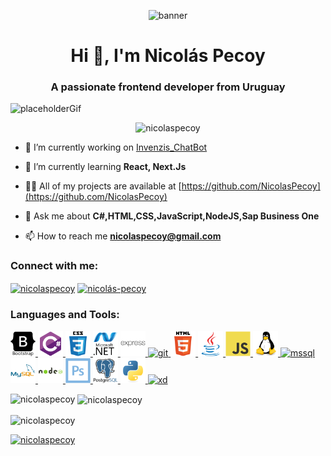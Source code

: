 <p align="center"><img src="https://static.vecteezy.com/system/resources/previews/000/677/302/original/abstract-technology-banner-background.jpg" alt="banner" /</p>
<h1 align="center">Hi 👋, I'm Nicolás Pecoy</h1>
<h3 align="center">A passionate frontend developer from Uruguay</h3>
<p> <img src="https://komarev.com/ghpvc/?username=nicolaspecoy&label=Profile%20views&color=0e75b6&style=flat" alt="placeholderGif" /> </p>
<p align="center"><img src="https://media0.giphy.com/media/v1.Y2lkPTc5MGI3NjExNzJkZTgwYTA0YzhjOTYwODVkOWYzNGExODU2NDZjYmYyODMzNDM0MSZjdD1n/qgQUggAC3Pfv687qPC/giphy.gif" alt="nicolaspecoy" /</p>

- 🔭 I’m currently working on [Invenzis_ChatBot](https://github.com/NicolasPecoy/Invenzis-Chat)

- 🌱 I’m currently learning **React, Next.Js**

- 👨‍💻 All of my projects are available at [https://github.com/NicolasPecoy](https://github.com/NicolasPecoy)

- 💬 Ask me about **C#,HTML,CSS,JavaScript,NodeJS,Sap Business One**

- 📫 How to reach me **nicolaspecoy@gmail.com**

<h3 align="left">Connect with me:</h3>
<p align="left">
<a href="https://twitter.com/nicolaspecoy" target="blank"><img align="center" src="https://raw.githubusercontent.com/rahuldkjain/github-profile-readme-generator/master/src/images/icons/Social/twitter.svg" alt="nicolaspecoy" height="30" width="40" /></a>
<a href="https://linkedin.com/in/nicolás-pecoy" target="blank"><img align="center" src="https://raw.githubusercontent.com/rahuldkjain/github-profile-readme-generator/master/src/images/icons/Social/linked-in-alt.svg" alt="nicolás-pecoy" height="30" width="40" /></a>
</p>

<h3 align="left">Languages and Tools:</h3>
<p align="left"> <a href="https://getbootstrap.com" target="_blank" rel="noreferrer"> <img src="https://raw.githubusercontent.com/devicons/devicon/master/icons/bootstrap/bootstrap-plain-wordmark.svg" alt="bootstrap" width="40" height="40"/> </a> <a href="https://www.w3schools.com/cs/" target="_blank" rel="noreferrer"> <img src="https://raw.githubusercontent.com/devicons/devicon/master/icons/csharp/csharp-original.svg" alt="csharp" width="40" height="40"/> </a> <a href="https://www.w3schools.com/css/" target="_blank" rel="noreferrer"> <img src="https://raw.githubusercontent.com/devicons/devicon/master/icons/css3/css3-original-wordmark.svg" alt="css3" width="40" height="40"/> </a> <a href="https://dotnet.microsoft.com/" target="_blank" rel="noreferrer"> <img src="https://raw.githubusercontent.com/devicons/devicon/master/icons/dot-net/dot-net-original-wordmark.svg" alt="dotnet" width="40" height="40"/> </a> <a href="https://expressjs.com" target="_blank" rel="noreferrer"> <img src="https://raw.githubusercontent.com/devicons/devicon/master/icons/express/express-original-wordmark.svg" alt="express" width="40" height="40"/> </a> <a href="https://git-scm.com/" target="_blank" rel="noreferrer"> <img src="https://www.vectorlogo.zone/logos/git-scm/git-scm-icon.svg" alt="git" width="40" height="40"/> </a> <a href="https://www.w3.org/html/" target="_blank" rel="noreferrer"> <img src="https://raw.githubusercontent.com/devicons/devicon/master/icons/html5/html5-original-wordmark.svg" alt="html5" width="40" height="40"/> </a> <a href="https://www.java.com" target="_blank" rel="noreferrer"> <img src="https://raw.githubusercontent.com/devicons/devicon/master/icons/java/java-original.svg" alt="java" width="40" height="40"/> </a> <a href="https://developer.mozilla.org/en-US/docs/Web/JavaScript" target="_blank" rel="noreferrer"> <img src="https://raw.githubusercontent.com/devicons/devicon/master/icons/javascript/javascript-original.svg" alt="javascript" width="40" height="40"/> </a> <a href="https://www.linux.org/" target="_blank" rel="noreferrer"> <img src="https://raw.githubusercontent.com/devicons/devicon/master/icons/linux/linux-original.svg" alt="linux" width="40" height="40"/> </a> <a href="https://www.microsoft.com/en-us/sql-server" target="_blank" rel="noreferrer"> <img src="https://www.svgrepo.com/show/303229/microsoft-sql-server-logo.svg" alt="mssql" width="40" height="40"/> </a> <a href="https://www.mysql.com/" target="_blank" rel="noreferrer"> <img src="https://raw.githubusercontent.com/devicons/devicon/master/icons/mysql/mysql-original-wordmark.svg" alt="mysql" width="40" height="40"/> </a> <a href="https://nodejs.org" target="_blank" rel="noreferrer"> <img src="https://raw.githubusercontent.com/devicons/devicon/master/icons/nodejs/nodejs-original-wordmark.svg" alt="nodejs" width="40" height="40"/> </a> <a href="https://www.photoshop.com/en" target="_blank" rel="noreferrer"> <img src="https://raw.githubusercontent.com/devicons/devicon/master/icons/photoshop/photoshop-line.svg" alt="photoshop" width="40" height="40"/> </a> <a href="https://www.postgresql.org" target="_blank" rel="noreferrer"> <img src="https://raw.githubusercontent.com/devicons/devicon/master/icons/postgresql/postgresql-original-wordmark.svg" alt="postgresql" width="40" height="40"/> </a> <a href="https://www.python.org" target="_blank" rel="noreferrer"> <img src="https://raw.githubusercontent.com/devicons/devicon/master/icons/python/python-original.svg" alt="python" width="40" height="40"/> </a> <a href="https://www.adobe.com/products/xd.html" target="_blank" rel="noreferrer"> <img src="https://cdn.worldvectorlogo.com/logos/adobe-xd.svg" alt="xd" width="40" height="40"/> </a> </p>



<p><img align="left" src="https://github-readme-stats.vercel.app/api/top-langs?username=nicolaspecoy&show_icons=true&locale=en&layout=compact" alt="nicolaspecoy" /></p>

<p>&nbsp;<img align="center" src="https://github-readme-stats.vercel.app/api?username=nicolaspecoy&show_icons=true&locale=en" alt="nicolaspecoy" /></p>

<p><img align="center" src="https://github-readme-streak-stats.herokuapp.com/?user=nicolaspecoy&" alt="nicolaspecoy" /></p>

<p> <a href="https://github.com/ryo-ma/github-profile-trophy"><img src="https://github-profile-trophy.vercel.app/?username=nicolaspecoy" alt="nicolaspecoy" /></a> </p>
